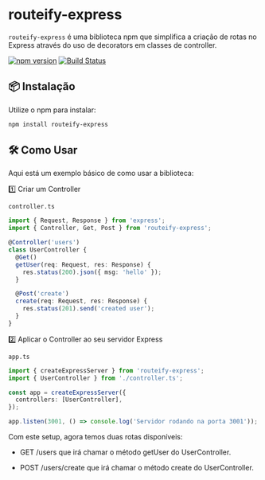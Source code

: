# routeify-express

`routeify-express` é uma biblioteca npm que simplifica a criação de rotas no Express através do uso de decorators em classes de controller.

[![npm version](https://badge.fury.io/js/routeify-express.svg)](https://www.npmjs.com/package/routeify-express)
[![Build Status](https://travis-ci.com/your-username/routeify-express.svg?branch=master)](https://travis-ci.com/your-username/routeify-express)

## 📦 Instalação

Utilize o npm para instalar:

```bash
npm install routeify-express
```

## 🛠 Como Usar

Aqui está um exemplo básico de como usar a biblioteca:

1️⃣ Criar um Controller

`controller.ts`

```typescript
import { Request, Response } from 'express';
import { Controller, Get, Post } from 'routeify-express';

@Controller('users')
class UserController {
  @Get()
  getUser(req: Request, res: Response) {
    res.status(200).json({ msg: 'hello' });
  }

  @Post('create')
  create(req: Request, res: Response) {
    res.status(201).send('created user');
  }
}
```

2️⃣ Aplicar o Controller ao seu servidor Express

`app.ts`

```typescript
import { createExpressServer } from 'routeify-express';
import { UserController } from './controller.ts';

const app = createExpressServer({
  controllers: [UserController],
});

app.listen(3001, () => console.log('Servidor rodando na porta 3001'));
```

Com este setup, agora temos duas rotas disponíveis:

- GET /users que irá chamar o método getUser do UserController.

- POST /users/create que irá chamar o método create do UserController.
